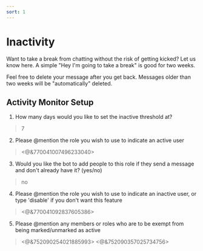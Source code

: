 ```yaml
---
sort: 1
---
```


# Inactivity

Want to take a break from chatting without the risk of getting kicked?  Let us know here.  A simple "Hey I'm going to take a break" is good for two weeks.

Feel free to delete your message after you get back.  Messages older than two weeks will be "automatically" deleted.


## Activity Monitor Setup

1. How many days would you like to set the inactive threshold at?

> 7

2. Please @mention the role you wish to use to indicate an active user

> <@&770041007496233040>

3. Would you like the bot to add people to this role if they send a message and don't already have it? (yes/no)

> no

4. Please @mention the role you wish to use to indicate an inactive user, or type 'disable' if you don't want this feature

> <@&770041092837605386>

5. Please @mention any members or roles who are to be exempt from being marked/unmarked as active

> <@&752090254021885993> <@&752090357025734756>